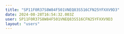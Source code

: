 ```yaml
---
title: "SP11F0R37S8W84F501VNEQ83S516CFN25YFXXV9D3"
date: 2024-08-28T16:54:32.003Z
user: SP11F0R37S8W84F501VNEQ83S516CFN25YFXXV9D3
layout: "users"
---
```

    